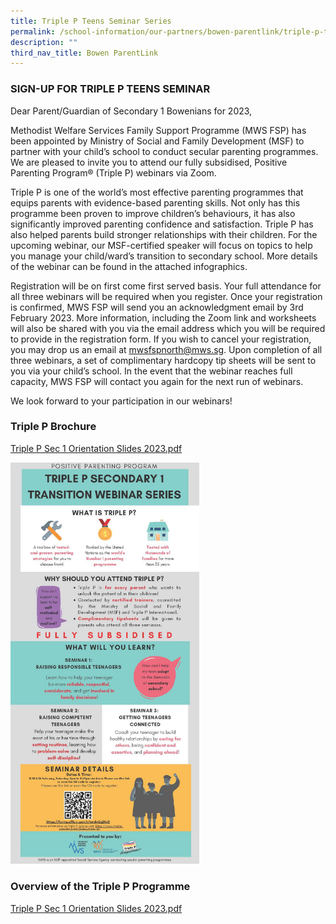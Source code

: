 ```yaml
---
title: Triple P Teens Seminar Series
permalink: /school-information/our-partners/bowen-parentlink/triple-p-teens-seminar-series/
description: ""
third_nav_title: Bowen ParentLink
---
```


### SIGN-UP FOR TRIPLE P TEENS SEMINAR

Dear Parent/Guardian of Secondary 1 Bowenians for 2023,  
  
Methodist Welfare Services Family Support Programme (MWS FSP) has been appointed by Ministry of Social and Family Development (MSF) to partner with your child’s school to conduct secular parenting programmes. We are pleased to invite you to attend our fully subsidised, Positive Parenting Program® (Triple P) webinars via Zoom.  
  
Triple P is one of the world’s most effective parenting programmes that equips parents with evidence-based parenting skills. Not only has this programme been proven to improve children’s behaviours, it has also significantly improved parenting confidence and satisfaction. Triple P has also helped parents build stronger relationships with their children. For the upcoming webinar, our MSF-certified speaker will focus on topics to help you manage your child/ward’s transition to secondary school. More details of the webinar can be found in the attached infographics.  
  
Registration will be on first come first served basis. Your full attendance for all three webinars will be required when you register. Once your registration is confirmed, MWS FSP will send you an acknowledgment email by 3rd February 2023. More information, including the Zoom link and worksheets will also be shared with you via the email address which you will be required to provide in the registration form. If you wish to cancel your registration, you may drop us an email at mwsfspnorth@mws.sg. Upon completion of all three webinars, a set of complimentary hardcopy tip sheets will be sent to you via your child’s school. In the event that the webinar reaches full capacity, MWS FSP will contact you again for the next run of webinars.  
  
We look forward to your participation in our webinars!

  

### Triple P Brochure

[Triple P Sec 1 Orientation Slides 2023.pdf](/files/Triple%20P%20Sec%201%20Orientation%20Slides%202023.pdf)

<img src="/images/Secondary%20School%20L2%20EDM%20Brochure.jpg" 
     style="width:60%">
		 
### Overview of the Triple P Programme

[Triple P Sec 1 Orientation Slides 2023.pdf](/files/Triple%20P%20Sec%201%20Orientation%20Slides%202023.pdf)



